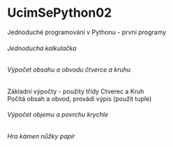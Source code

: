 # UcimSePython02
Jednoduché programování v Pythonu - první programy
###### Jednoduchá kalkulačka
###### Výpočet obsahu a obvodu čtverce a kruhu
Základní výpočty - použity třídy Ctverec a Kruh\
Počítá obsah a obvod, provádí výpis (použit tuple)
###### Výpočet objemu a povrchu krychle
###### Hra kámen nůžky papír
